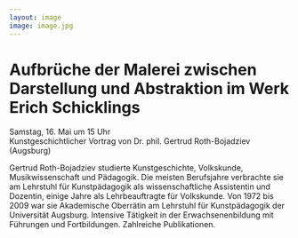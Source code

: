 ```yaml
---
layout: image
image: image.jpg
---
```


# Aufbrüche der Malerei zwischen Darstellung und Abstraktion im Werk Erich Schicklings
Samstag, 16. Mai um 15 Uhr    
Kunstgeschichtlicher Vortrag von Dr. phil. Gertrud Roth-Bojadziev (Augsburg)

Gertrud Roth-Bojadziev studierte Kunstgeschichte, Volkskunde, Musikwissenschaft und Pädagogik. Die meisten Berufsjahre verbrachte sie am Lehrstuhl für Kunstpädagogik als wissenschaftliche Assistentin und Dozentin, einige Jahre als Lehrbeauftragte für Volkskunde. Von 1972 bis 2009 war sie Akademische Oberrätin am Lehrstuhl für Kunstpädagogik der Universität Augsburg. Intensive Tätigkeit in der Erwachsenenbildung mit Führungen und Fortbildungen. Zahlreiche Publikationen.